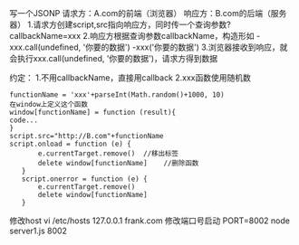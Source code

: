 写一个JSONP
请求方：A.com的前端（浏览器）
响应方：B.com的后端（服务器）
1.请求方创建script,src指向响应方，同时传一个查询参数?callbackName=xxx
2.响应方根据查询参数callbackName，构造形如
-xxx.call(undefined, '你要的数据')
-xxx('你要的数据')
3.浏览器接收到响应，就会执行xxx.call(undefined, '你要的数据')，请求方得到数据

约定：
1.不用callbackName，直接用callback
2.xxx函数使用随机数
 ```
functionName = 'xxx'+parseInt(Math.random()+1000, 10)
在window上定义这个函数
window[functionName] = function (result){
code...
}
script.src="http://B.com"+functionName
 script.onload = function (e) {
        e.currentTarget.remove()  //移出标签
        delete window[functionName]    //删除函数
    }
    script.onerror = function (e) {
        e.currentTarget.remove()
        delete window[functionName]
    }
 ```
修改host
vi /etc/hosts
127.0.0.1       frank.com
修改端口号启动
PORT=8002 node server1.js 8002

